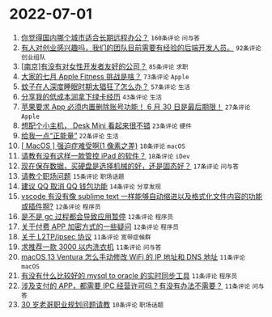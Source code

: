 # 2022-07-01

1. [你觉得国内哪个城市适合长期远程办公？](https://www.v2ex.com/t/863366) `160条评论` `问与答`
1. [有人对创业感兴趣吗，我们的团队目前需要有经验的后端开发人员。](https://www.v2ex.com/t/863374) `92条评论` `创业组队`
1. [[南京]有没有对女性开发者友好的公司？](https://www.v2ex.com/t/863380) `85条评论` `求职`
1. [大家的七月 Apple Fitness 挑战是啥？](https://www.v2ex.com/t/863358) `73条评论` `Apple`
1. [蚊子在人深度睡眠时期太猖狂了怎么办？](https://www.v2ex.com/t/863357) `57条评论` `生活`
1. [分享我的低成本润拿下绿卡经历](https://www.v2ex.com/t/863413) `43条评论` `生活`
1. [苹果要求 App 必须内置删除账号功能！ 6 月 30 日是最后期限！](https://www.v2ex.com/t/863389) `27条评论` `Apple`
1. [想配个小主机， Desk Mini 看起来很不错](https://www.v2ex.com/t/863354) `23条评论` `硬件`
1. [给我一点“正能量”](https://www.v2ex.com/t/863419) `22条评论` `生活`
1. [[ MacOS ] 强迫症难受啊(1 像素之差)](https://www.v2ex.com/t/863410) `18条评论` `macOS`
1. [请教有没有这样一款管控 iPad 的软件？](https://www.v2ex.com/t/863362) `18条评论` `iDev`
1. [现在保存数据，买硬盘是选择机械的好，还是固态好？](https://www.v2ex.com/t/863395) `17条评论` `问与答`
1. [请教个职场问题](https://www.v2ex.com/t/863411) `15条评论` `职场话题`
1. [建议 QQ 取消 QQ 钱包功能](https://www.v2ex.com/t/863352) `14条评论` `分享发现`
1. [vscode 有没有像 sublime text 一样能够自动缩进以及格式化文件内容的功能或插件啊?](https://www.v2ex.com/t/863429) `12条评论` `程序员`
1. [是不是 gc 过程都会导致应用暂停](https://www.v2ex.com/t/863363) `12条评论` `程序员`
1. [关于付费 APP 加密方式的一些疑问](https://www.v2ex.com/t/863351) `12条评论` `程序员`
1. [关于 L2TP/ipsec 协议](https://www.v2ex.com/t/863447) `11条评论` `宽带症候群`
1. [求推荐一款 3000 以内洗衣机](https://www.v2ex.com/t/863412) `11条评论` `问与答`
1. [macOS 13 Ventura 怎么手动修改 WiFi 的 IP 地址和 DNS 地址](https://www.v2ex.com/t/863385) `11条评论` `macOS`
1. [有没有什么比较好的 mysql to oracle 的实时同步工具](https://www.v2ex.com/t/863368) `11条评论` `程序员`
1. [涉及支付的 APP，都需要 IPC 经营许可吗？有没有办法不需要？](https://www.v2ex.com/t/863356) `11条评论` `问与答`
1. [30 岁老哥职业规划问题请教](https://www.v2ex.com/t/863382) `10条评论` `职场话题`
